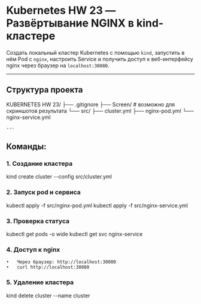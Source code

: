 # Kubernetes HW 23 — Развёртывание NGINX в kind-кластере

Создать локальный кластер Kubernetes с помощью `kind`, запустить в нём Pod с `nginx`, настроить Service и получить доступ к веб-интерфейсу nginx через браузер на `localhost:30080`.

---

## Структура проекта

KUBERNETES HW 23/
├── .gitignore
├── Screen/              # возможно для скриншотов результата
└── src/
    ├── cluster.yml
    ├── nginx-pod.yml
    └── nginx-service.yml


    ---

## Команды:

### 1. Создание кластера
kind create cluster --config src/cluster.yml

### 2. Запуск pod и сервиса
kubectl apply -f src/nginx-pod.yml
kubectl apply -f src/nginx-service.yml

### 3. Проверка статуса
kubectl get pods -o wide
kubectl get svc nginx-service

### 4. Доступ к nginx
	•	Через браузер: http://localhost:30080
	•	curl http://localhost:30080
    
### 5. Удаление кластера
kind delete cluster --name cluster
